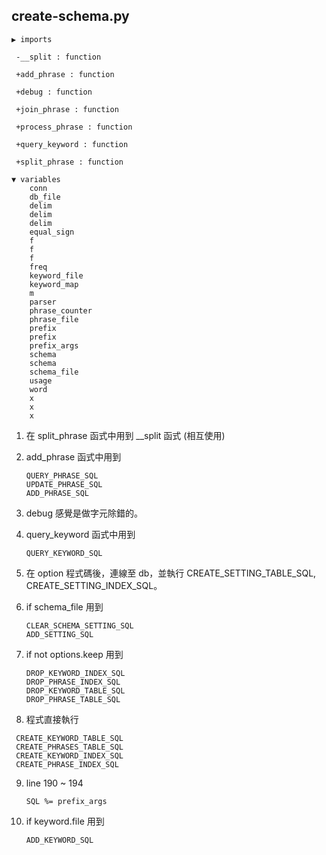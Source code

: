 ## create-schema.py

```
▶ imports

 -__split : function

 +add_phrase : function

 +debug : function

 +join_phrase : function

 +process_phrase : function

 +query_keyword : function

 +split_phrase : function

▼ variables
    conn
    db_file
    delim
    delim
    delim
    equal_sign
    f
    f
    f
    freq
    keyword_file
    keyword_map
    m
    parser
    phrase_counter
    phrase_file
    prefix
    prefix
    prefix_args
    schema
    schema
    schema_file
    usage
    word
    x
    x
    x
```

1.  在 split_phrase 函式中用到 __split 函式 (相互使用)

2.  add_phrase 函式中用到

    ```
    QUERY_PHRASE_SQL
    UPDATE_PHRASE_SQL
    ADD_PHRASE_SQL
    ```

3.  debug 感覺是做字元除錯的。

4.  query_keyword 函式中用到

    ```
    QUERY_KEYWORD_SQL
    ```

5.  在 option 程式碼後，連線至 db，並執行 CREATE_SETTING_TABLE_SQL, CREATE_SETTING_INDEX_SQL。

6.  if schema_file 用到

    ```
    CLEAR_SCHEMA_SETTING_SQL
    ADD_SETTING_SQL
    ```

7.  if not options.keep 用到

    ```
    DROP_KEYWORD_INDEX_SQL
    DROP_PHRASE_INDEX_SQL
    DROP_KEYWORD_TABLE_SQL
    DROP_PHRASE_TABLE_SQL
    ```

8.  程式直接執行

   ```
    CREATE_KEYWORD_TABLE_SQL
    CREATE_PHRASES_TABLE_SQL
    CREATE_KEYWORD_INDEX_SQL
    CREATE_PHRASE_INDEX_SQL
   ```

9.  line 190 ~ 194

    ```
    SQL %= prefix_args
    ```

10. if keyword.file 用到

    ```
    ADD_KEYWORD_SQL
    ```
